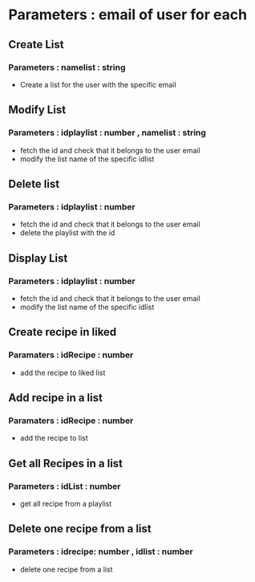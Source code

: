 # Parameters : email of user for each

## Create List

### Parameters : namelist : string

-   Create a list for the user with the specific email

## Modify List

### Parameters : idplaylist : number , namelist : string

-   fetch the id and check that it belongs to the user email
-   modify the list name of the specific idlist

## Delete list

### Parameters : idplaylist : number

-   fetch the id and check that it belongs to the user email
-   delete the playlist with the id

## Display List

### Parameters : idplaylist : number

-   fetch the id and check that it belongs to the user email
-   modify the list name of the specific idlist

## Create recipe in liked

### Paramaters : idRecipe : number

- add the recipe to liked list

## Add recipe in a list

### Paramaters : idRecipe : number

- add the recipe to list

## Get all Recipes in a list

### Parameters : idList : number

- get all recipe from a playlist

## Delete one recipe from a list

### Parameters : idrecipe: number , idlist : number

- delete one recipe from a list

